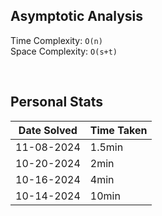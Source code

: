 ## Asymptotic Analysis  
Time Complexity: `O(n)`  
Space Complexity: `O(s+t)`  

&nbsp;  

## Personal Stats
| Date Solved | Time Taken |
| ----------- | ---------- |
| 11-08-2024  | 1.5min |  
| 10-20-2024  | 2min |  
| 10-16-2024  | 4min |  
| 10-14-2024  | 10min |  
